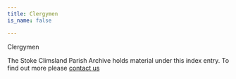 ```yaml
---
title: Clergymen
is_name: false

---
```


Clergymen


The Stoke Climsland Parish Archive holds material under this index entry. To find out more please [contact us](/contact/)
